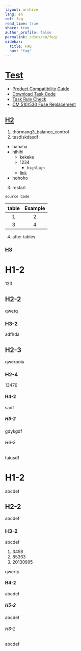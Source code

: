 ```yaml
---
layout: archive
lang: en
ref: faq
read_time: true
share: true
author_profile: false
permalink: /docs/en/faq/
sidebar:
  title: FAQ
  nav: "faq"
---
```


# [Test](#test)
- [Product Compatibility Guide](/docs/en/parts/controller/controller_compatibility/)
- [Download Task Code](/docs/en/software/rplus1/task/getting_started/#program-download)
- [Task Rule Check](/docs/en/software/rplus1/task/task_misc/#rule-check)
- [CM 510/530 Fuse Replacement](/docs/en/faq/cm_510_530_fuse/)

## [H2](#h2)
1. thormang3_balance_control
2. tasdlskdasdf
  - hahaha
  - hihihi
      - kekeke
      - 1234
          - `highligh`
      - [link]
  - hohoho
3. restart

  ```
  source Code
  ```

|table|Example|
|:---:|:---:|
|1|2|
|3|4|

4. after tables

### [H3](#h3)

# H1-2
123
## H2-2
qwetq
### H3-2
adfhda

## H2-3
qwerpoiu

### H2-4
13476

#### H4-2
sadf
##### H5-2
gdykgdf
###### H6-2
tuiusdf

# H1-2
  abcdef  

## H2-2
  abcdef  

### H3-2
  abcdef  

  1. 3456
  2. 85363
  3. 20130905

  qwerty

#### H4-2
abcdef  

##### H5-2
abcdef

###### H6-2
abcdef

[link]: #
